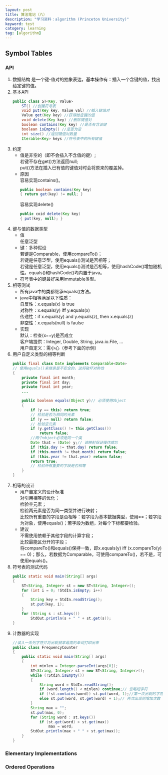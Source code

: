 ```yaml
---
layout: post
title: 算法笔记（八）
description: "学习资料：algorithm (Princeton University)"
keyword: test
catogery: learning
tag: [algorithm]
---
```


## Symbol Tables

### API
1. 数据结构
    是一个键-值对的抽象表达，基本操作有：插入一个含键的值，找出给定键的值。
2. 基本API
    ```java
    public class ST<Key, Value>
        ST() //创建符号表
        void put(Key key, Value val) //插入键值对
        Value get(Key key) //获得给定键的值
        void delete(Key key) //删除键值对
        boolean contains(Key key) //是否有含该键
        boolean isEmpty() //是否为空
        int size() //返回键值对数量
        Iterable<Key> keys //符号表中的所有键值
3. 约定
    * 值是非空的（即不会插入不含值的键）;  
    若键不存在get()方法返回null;  
    put()方法在插入已有值的键值对时会将原来的覆盖掉。
    * 原因  
        容易实现contains()。   
        ```java
        public boolean contains(Key key)
        { return get(key) != null; }
        ```
       容易实现delete()
        ```java
        public coid delete(Key key)
        { put(key, null); }
        ```
4. 键与值的数据类型
    * 值  
    任意泛型
    * 键：多种假设  
    若键是Comparable，使用compareTo()；  
    若键是任意泛型，使用equals()测试是否相等；  
    若键是任意泛型，使用equals()测试是否相等，使用hashCode()增加随机性。equals()和hashCode()均内置于java。
    * 符号表中的键最好采用immutable类型。
5. 相等测试
    * 所有java中的类都继承equals()方法。
    * java中相等满足以下性质：  
    自反性：x.equals(x) is true  
    对称性：x.equals(y) iff y.equals(x)  
    传递性：if x.equals(y) and y.equals(z), then x.equals(z)  
    非空性：x.equals(null) is faulse  
    * 实现  
    默认：检查(x==y)是否成立  
    客户端提供：Integer, Double, String, java.io.File, ...  
    用户自定义：需小心（参考下面的示例）
6. 用户自定义类型的相等判断
    ```java
    public final class Date implements Comparable<Date>
    // 使用equals()来继承是不安全的，这将破坏对称性
    {
        private final int month;
        private final int day;
        private final int year;
        ...

        public boolean equals(Object y)// 必须使用Object
        {
            if (y == this) return true;
            // 检验是否为相同的元素
            if (y == null) return false;
            // 检验空元素
            if (y.getClass() != this.getClass())
                return false;
            //两个object必须是同一个类
            Date that = (Date) y;// 该映射保证操作成功
            if (this.day != that.day) return false;
            if (this.month != that.month) return false;
            if (this.year != that.year) return false;
            return true;
            // 检验所有重要的字段是否相等
        }
    }
    ```
7. 相等的设计
    * 用户自定义的设计标准  
    对引用相等的优化；  
    检验空元素；  
    检验两元素是否为同一类型并进行映射；  
    比较所有重要的字段是否相等：若字段为基本数据类型，使用==；若字段为对象，使用equals()；若字段为数组，对每个下标都要检验。
    * 建议  
    不需使用依赖于其他字段的计算字段；  
    比较最能区分开的字段；  
    将compareTo()和equals()保持一致，即x.equals(y) iff (x.compareTo(y) == 0)；那么，若数据为Comparable，可使用compareTo()，若不是，可使用equals()。
8. 符号表的测试代码
    ```java
    public static void main(String[] args)
    {
        ST<String, Integer> st = new ST<String, Integer>();
        for (int i = 0; !StdIn.isEmpty; i++)
        {
            String key = StdIn.readString();
            st.put(key, i);
        }
        for (String s : st.keys())
            StdOut.println(s + " " + st.get(s));
    }
9. 计数器的实现
    ```java
    //读入一系列字符并将出现频率最高的单词打印出来
    public class FrequencyCounter
    {
        public static void main(String[] args)
        {
            int minlen = Integer.parseInt(args[0]);
            ST<String, Integer> st = new ST<String, Integer>();
            while (!StdIn.isEmpty())
            {
                String word = StdIn.readString();
                if (word.length() < minlen) continue;// 忽略短字符
                if (!st.contains(word)) st.put(word, 1);//第一次出现的字符
                else st.put(word, st.get(word) + 1);// 再次出现则增加次数
            } 
            String max = "";
            st.put(max, 0);
            for (String word : st.keys())
                if (st.get(word) > st.get(max))
                    max = word;
            StdOut.println(max + " " + st.get(max));
        }
    }
    ```

### Elementary Implementations

### Ordered Operations
